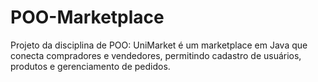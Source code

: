 # POO-Marketplace
Projeto da disciplina de POO: UniMarket é um marketplace em Java que conecta compradores e vendedores, permitindo cadastro de usuários, produtos e gerenciamento de pedidos.
